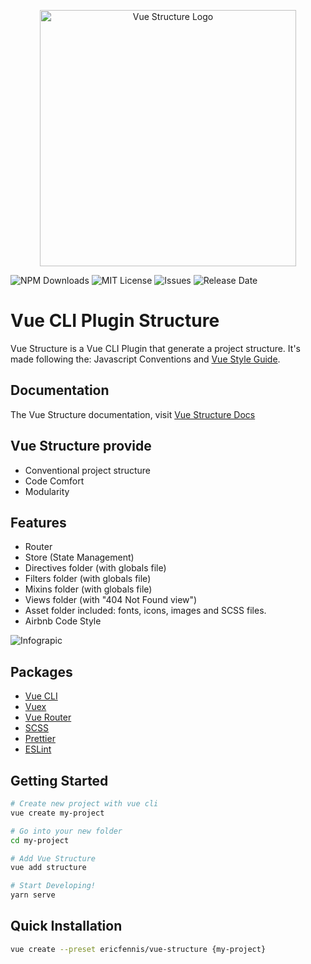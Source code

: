 <p align=center><img width="410" src="https://ericfennis.github.io/vue-cli-plugin-structure/logo-text.svg" alt="Vue Structure Logo"></p>

![NPM Downloads](https://img.shields.io/npm/dw/vue-cli-plugin-structure.svg?style=popout)
![MIT License](https://img.shields.io/github/license/ericfennis/vue-cli-plugin-structure.svg?style=popout)
![Issues](https://img.shields.io/github/issues/ericfennis/vue-cli-plugin-structure.svg?style=popout)
![Release Date](https://img.shields.io/github/release-date/ericfennis/vue-cli-plugin-structure.svg?label=Last%20Release&style=popout)

# Vue CLI Plugin Structure

Vue Structure is a Vue CLI Plugin that generate a project structure. It's made following the: Javascript Conventions and [Vue Style Guide](https://vuejs.org/v2/style-guide/).

## Documentation

The Vue Structure documentation, visit [Vue Structure Docs](https://ericfennis.github.io/vue-cli-plugin-structure/)

## Vue Structure provide

* Conventional project structure
* Code Comfort
* Modularity

## Features

* Router
* Store (State Management)
* Directives folder (with globals file)
* Filters folder (with globals file)
* Mixins folder (with globals file)
* Views folder (with "404 Not Found view")
* Asset folder included: fonts, icons, images and SCSS files.
* Airbnb Code Style

![Infograpic](https://ericfennis.github.io/vue-cli-plugin-structure/infographic.svg)

## Packages

* [Vue CLI](https://cli.vuejs.org/)
* [Vuex](https://github.com/vuejs/vuex)
* [Vue Router](https://github.com/vuejs/vue-router)
* [SCSS](https://github.com/sass/sass)
* [Prettier](https://prettier.io/)
* [ESLint](https://eslint.org/)

## Getting Started

```bash
# Create new project with vue cli
vue create my-project
```

```bash
# Go into your new folder
cd my-project
```

```bash
# Add Vue Structure
vue add structure
```

```bash
# Start Developing!
yarn serve
```

## Quick Installation

```sh
vue create --preset ericfennis/vue-structure {my-project}
```
